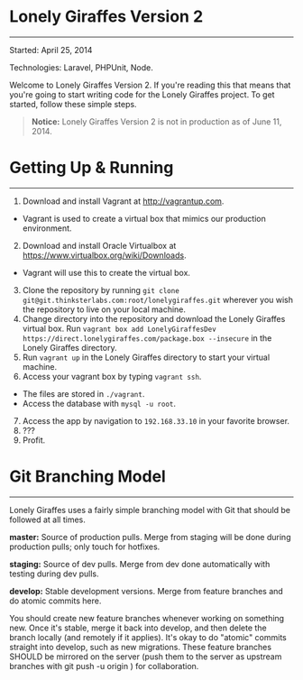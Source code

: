 Lonely Giraffes Version 2
=========================
***


Started: April 25, 2014

Technologies: Laravel, PHPUnit, Node.


Welcome to Lonely Giraffes Version 2.  If you're reading this that means that you're going to start writing code for the Lonely Giraffes project.  To get started, follow these simple steps.


> **Notice:** Lonely Giraffes Version 2 is not in production as of June 11, 2014.


Getting Up & Running
====================
***


1. Download and install Vagrant at http://vagrantup.com.
  * Vagrant is used to create a virtual box that mimics our production environment.
2. Download and install Oracle Virtualbox at https://www.virtualbox.org/wiki/Downloads.
  * Vagrant will use this to create the virtual box.
3. Clone the repository by running `git clone git@git.thinksterlabs.com:root/lonelygiraffes.git` wherever you wish the repository to live on your local machine.
4. Change directory into the repository and download the Lonely Giraffes virtual box.  Run `vagrant box add LonelyGiraffesDev https://direct.lonelygiraffes.com/package.box --insecure` in the Lonely Giraffes directory.
5. Run `vagrant up` in the Lonely Giraffes directory to start your virtual machine.
6. Access your vagrant box by typing `vagrant ssh`.
  * The files are stored in `./vagrant`.
  * Access the database with `mysql -u root`.
7. Access the app by navigation to `192.168.33.10` in your favorite browser.
8. ???
9. Profit.

Git Branching Model
===================
***


Lonely Giraffes uses a fairly simple branching model with Git that should be followed at all times.


**master:** Source of production pulls. Merge from staging will be done during production pulls; only touch for hotfixes.

**staging:** Source of dev pulls. Merge from dev done automatically with testing during dev pulls.

**develop:** Stable development versions. Merge from feature branches and do atomic commits here.


You should create new feature branches whenever working on something new. Once it's stable, merge it back into develop, and then delete the branch locally (and remotely if it applies). It's okay to do "atomic" commits straight into develop, such as new migrations. These feature branches SHOULD be mirrored on the server (push them to the server as upstream branches with git push -u origin <branch>)
for collaboration.
